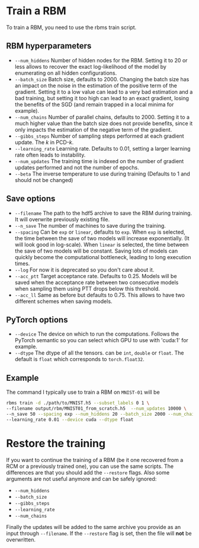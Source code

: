 # Train a RBM

To train a RBM, you need to use the rbms train script.

## RBM hyperparameters

- `--num_hiddens` Number of hidden nodes for the RBM. Setting it to $20$ or less allows to recover the exact log-likelihood of the model by enumerating on all hidden configurations.
- `--batch_size` Batch size, defaults to $2000$. Changing the batch size has an impact on the noise in the estimation of the positive term of the gradient. Setting it to a low value can lead to a very bad estimation and a bad training, but setting it too high can lead to an exact gradient, losing the benefits of the SGD (and remain trapped in a local minima for example).
- `--num_chains` Number of parallel chains, defaults to $2000$. Setting it to a much higher value than the batch size does not provide benefits, since it only impacts the estimation of the negative term of the gradient.
- `--gibbs_steps` Number of sampling steps performed at each gradient update. The $k$ in PCD-$k$.
- `--learning_rate` Learning rate. Defaults to $0.01$, setting a larger learning rate often leads to instability.
- `--num_updates` The training time is indexed on the number of gradient updates performed and not the number of epochs.
- `--beta` The inverse temperature to use during training (Defaults to $1$ and should not be changed)

## Save options

- `--filename` The path to the hdf5 archive to save the RBM during training. It will overwrite previously existing file.
- `--n_save` The number of machines to save during the training.
- `--spacing` Can be `exp` or `linear`, defaults to `exp`. When `exp` is selected, the time between the save of two models will increase exponentially. (It will look good in log-scale). When `linear` is selected, the time between the save of two models will be constant.
  Saving lots of models can quickly become the computational bottleneck, leading to long execution times.
- `--log` For now it is deprecated so you don't care about it.
- `--acc_ptt` Target acceptance rate. Defaults to $0.25$. Models will be saved when the acceptance rate between two consecutive models when sampling them using PTT drops below this threshold.
- `--acc_ll` Same as before but defaults to $0.75$. This allows to have two different schemes when saving models.

## PyTorch options

- `--device` The device on which to run the computations. Follows the PyTorch semantic so you can select which GPU to use with 'cuda:1' for example.
- `--dtype` The dtype of all the tensors. can be `int`, `double` or `float`. The default is `float` which corresponds to `torch.float32`.

## Example

The command I typically use to train a RBM on `MNIST-01` will be

```bash
rbms train -d ./path/to/MNIST.h5 --subset_labels 0 1 \
--filename output/rbm/MNIST01_from_scratch.h5  --num_updates 10000 \
--n_save 50 --spacing exp --num_hiddens 20 --batch_size 2000 --num_chains 2000 \
--learning_rate 0.01 --device cuda --dtype float
```

# Restore the training

If you want to continue the training of a RBM (be it one recovered from a RCM or a previously trained one), you can use the same scripts. The differences are that you should add the `--restore` flags. Also some arguments are not useful anymore and can be safely ignored:

- `--num_hiddens`
- `--batch_size`
- `--gibbs_steps`
- `--learning_rate`
- `--num_chains`

Finally the updates will be added to the same archive you provide as an input through `--filename`. If the `--restore` flag is set, then the file will **not** be overwritten.
